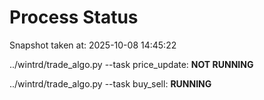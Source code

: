# Process Status

Snapshot taken at: 2025-10-08 14:45:22

../wintrd/trade_algo.py --task price_update: **NOT RUNNING**

../wintrd/trade_algo.py --task buy_sell: **RUNNING**

